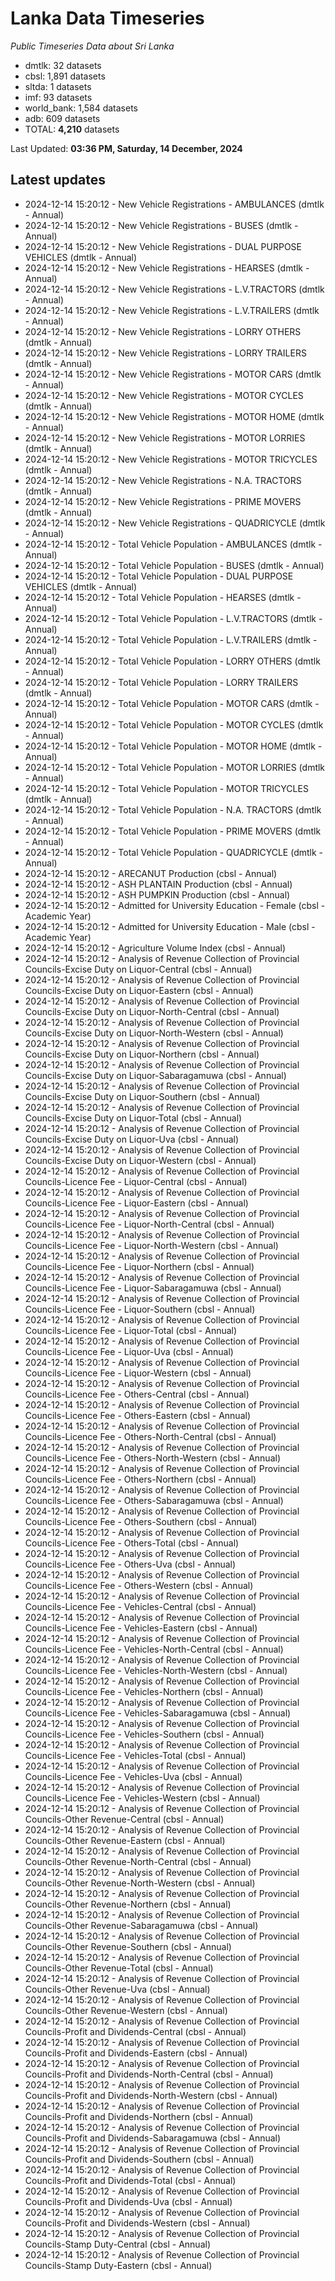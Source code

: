 # Lanka Data Timeseries
*Public Timeseries Data about Sri Lanka*

* dmtlk: 32 datasets
* cbsl: 1,891 datasets
* sltda: 1 datasets
* imf: 93 datasets
* world_bank: 1,584 datasets
* adb: 609 datasets
* TOTAL: **4,210** datasets

Last Updated: **03:36 PM, Saturday, 14 December, 2024**

## Latest updates

* 2024-12-14 15:20:12 - New Vehicle Registrations - AMBULANCES (dmtlk - Annual)
* 2024-12-14 15:20:12 - New Vehicle Registrations - BUSES (dmtlk - Annual)
* 2024-12-14 15:20:12 - New Vehicle Registrations - DUAL PURPOSE VEHICLES (dmtlk - Annual)
* 2024-12-14 15:20:12 - New Vehicle Registrations - HEARSES (dmtlk - Annual)
* 2024-12-14 15:20:12 - New Vehicle Registrations - L.V.TRACTORS (dmtlk - Annual)
* 2024-12-14 15:20:12 - New Vehicle Registrations - L.V.TRAILERS (dmtlk - Annual)
* 2024-12-14 15:20:12 - New Vehicle Registrations - LORRY OTHERS (dmtlk - Annual)
* 2024-12-14 15:20:12 - New Vehicle Registrations - LORRY TRAILERS (dmtlk - Annual)
* 2024-12-14 15:20:12 - New Vehicle Registrations - MOTOR CARS (dmtlk - Annual)
* 2024-12-14 15:20:12 - New Vehicle Registrations - MOTOR CYCLES (dmtlk - Annual)
* 2024-12-14 15:20:12 - New Vehicle Registrations - MOTOR HOME (dmtlk - Annual)
* 2024-12-14 15:20:12 - New Vehicle Registrations - MOTOR LORRIES (dmtlk - Annual)
* 2024-12-14 15:20:12 - New Vehicle Registrations - MOTOR TRICYCLES (dmtlk - Annual)
* 2024-12-14 15:20:12 - New Vehicle Registrations - N.A. TRACTORS (dmtlk - Annual)
* 2024-12-14 15:20:12 - New Vehicle Registrations - PRIME MOVERS (dmtlk - Annual)
* 2024-12-14 15:20:12 - New Vehicle Registrations - QUADRICYCLE (dmtlk - Annual)
* 2024-12-14 15:20:12 - Total Vehicle Population - AMBULANCES (dmtlk - Annual)
* 2024-12-14 15:20:12 - Total Vehicle Population - BUSES (dmtlk - Annual)
* 2024-12-14 15:20:12 - Total Vehicle Population - DUAL PURPOSE VEHICLES (dmtlk - Annual)
* 2024-12-14 15:20:12 - Total Vehicle Population - HEARSES (dmtlk - Annual)
* 2024-12-14 15:20:12 - Total Vehicle Population - L.V.TRACTORS (dmtlk - Annual)
* 2024-12-14 15:20:12 - Total Vehicle Population - L.V.TRAILERS (dmtlk - Annual)
* 2024-12-14 15:20:12 - Total Vehicle Population - LORRY OTHERS (dmtlk - Annual)
* 2024-12-14 15:20:12 - Total Vehicle Population - LORRY TRAILERS (dmtlk - Annual)
* 2024-12-14 15:20:12 - Total Vehicle Population - MOTOR CARS (dmtlk - Annual)
* 2024-12-14 15:20:12 - Total Vehicle Population - MOTOR CYCLES (dmtlk - Annual)
* 2024-12-14 15:20:12 - Total Vehicle Population - MOTOR HOME (dmtlk - Annual)
* 2024-12-14 15:20:12 - Total Vehicle Population - MOTOR LORRIES (dmtlk - Annual)
* 2024-12-14 15:20:12 - Total Vehicle Population - MOTOR TRICYCLES (dmtlk - Annual)
* 2024-12-14 15:20:12 - Total Vehicle Population - N.A. TRACTORS (dmtlk - Annual)
* 2024-12-14 15:20:12 - Total Vehicle Population - PRIME MOVERS (dmtlk - Annual)
* 2024-12-14 15:20:12 - Total Vehicle Population - QUADRICYCLE (dmtlk - Annual)
* 2024-12-14 15:20:12 - ARECANUT Production (cbsl - Annual)
* 2024-12-14 15:20:12 - ASH PLANTAIN Production (cbsl - Annual)
* 2024-12-14 15:20:12 - ASH PUMPKIN Production (cbsl - Annual)
* 2024-12-14 15:20:12 - Admitted for University Education - Female (cbsl - Academic Year)
* 2024-12-14 15:20:12 - Admitted for University Education - Male (cbsl - Academic Year)
* 2024-12-14 15:20:12 - Agriculture Volume Index (cbsl - Annual)
* 2024-12-14 15:20:12 - Analysis of Revenue Collection of Provincial Councils-Excise Duty on Liquor-Central (cbsl - Annual)
* 2024-12-14 15:20:12 - Analysis of Revenue Collection of Provincial Councils-Excise Duty on Liquor-Eastern (cbsl - Annual)
* 2024-12-14 15:20:12 - Analysis of Revenue Collection of Provincial Councils-Excise Duty on Liquor-North-Central (cbsl - Annual)
* 2024-12-14 15:20:12 - Analysis of Revenue Collection of Provincial Councils-Excise Duty on Liquor-North-Western (cbsl - Annual)
* 2024-12-14 15:20:12 - Analysis of Revenue Collection of Provincial Councils-Excise Duty on Liquor-Northern (cbsl - Annual)
* 2024-12-14 15:20:12 - Analysis of Revenue Collection of Provincial Councils-Excise Duty on Liquor-Sabaragamuwa (cbsl - Annual)
* 2024-12-14 15:20:12 - Analysis of Revenue Collection of Provincial Councils-Excise Duty on Liquor-Southern (cbsl - Annual)
* 2024-12-14 15:20:12 - Analysis of Revenue Collection of Provincial Councils-Excise Duty on Liquor-Total (cbsl - Annual)
* 2024-12-14 15:20:12 - Analysis of Revenue Collection of Provincial Councils-Excise Duty on Liquor-Uva (cbsl - Annual)
* 2024-12-14 15:20:12 - Analysis of Revenue Collection of Provincial Councils-Excise Duty on Liquor-Western (cbsl - Annual)
* 2024-12-14 15:20:12 - Analysis of Revenue Collection of Provincial Councils-Licence Fee - Liquor-Central (cbsl - Annual)
* 2024-12-14 15:20:12 - Analysis of Revenue Collection of Provincial Councils-Licence Fee - Liquor-Eastern (cbsl - Annual)
* 2024-12-14 15:20:12 - Analysis of Revenue Collection of Provincial Councils-Licence Fee - Liquor-North-Central (cbsl - Annual)
* 2024-12-14 15:20:12 - Analysis of Revenue Collection of Provincial Councils-Licence Fee - Liquor-North-Western (cbsl - Annual)
* 2024-12-14 15:20:12 - Analysis of Revenue Collection of Provincial Councils-Licence Fee - Liquor-Northern (cbsl - Annual)
* 2024-12-14 15:20:12 - Analysis of Revenue Collection of Provincial Councils-Licence Fee - Liquor-Sabaragamuwa (cbsl - Annual)
* 2024-12-14 15:20:12 - Analysis of Revenue Collection of Provincial Councils-Licence Fee - Liquor-Southern (cbsl - Annual)
* 2024-12-14 15:20:12 - Analysis of Revenue Collection of Provincial Councils-Licence Fee - Liquor-Total (cbsl - Annual)
* 2024-12-14 15:20:12 - Analysis of Revenue Collection of Provincial Councils-Licence Fee - Liquor-Uva (cbsl - Annual)
* 2024-12-14 15:20:12 - Analysis of Revenue Collection of Provincial Councils-Licence Fee - Liquor-Western (cbsl - Annual)
* 2024-12-14 15:20:12 - Analysis of Revenue Collection of Provincial Councils-Licence Fee - Others-Central (cbsl - Annual)
* 2024-12-14 15:20:12 - Analysis of Revenue Collection of Provincial Councils-Licence Fee - Others-Eastern (cbsl - Annual)
* 2024-12-14 15:20:12 - Analysis of Revenue Collection of Provincial Councils-Licence Fee - Others-North-Central (cbsl - Annual)
* 2024-12-14 15:20:12 - Analysis of Revenue Collection of Provincial Councils-Licence Fee - Others-North-Western (cbsl - Annual)
* 2024-12-14 15:20:12 - Analysis of Revenue Collection of Provincial Councils-Licence Fee - Others-Northern (cbsl - Annual)
* 2024-12-14 15:20:12 - Analysis of Revenue Collection of Provincial Councils-Licence Fee - Others-Sabaragamuwa (cbsl - Annual)
* 2024-12-14 15:20:12 - Analysis of Revenue Collection of Provincial Councils-Licence Fee - Others-Southern (cbsl - Annual)
* 2024-12-14 15:20:12 - Analysis of Revenue Collection of Provincial Councils-Licence Fee - Others-Total (cbsl - Annual)
* 2024-12-14 15:20:12 - Analysis of Revenue Collection of Provincial Councils-Licence Fee - Others-Uva (cbsl - Annual)
* 2024-12-14 15:20:12 - Analysis of Revenue Collection of Provincial Councils-Licence Fee - Others-Western (cbsl - Annual)
* 2024-12-14 15:20:12 - Analysis of Revenue Collection of Provincial Councils-Licence Fee - Vehicles-Central (cbsl - Annual)
* 2024-12-14 15:20:12 - Analysis of Revenue Collection of Provincial Councils-Licence Fee - Vehicles-Eastern (cbsl - Annual)
* 2024-12-14 15:20:12 - Analysis of Revenue Collection of Provincial Councils-Licence Fee - Vehicles-North-Central (cbsl - Annual)
* 2024-12-14 15:20:12 - Analysis of Revenue Collection of Provincial Councils-Licence Fee - Vehicles-North-Western (cbsl - Annual)
* 2024-12-14 15:20:12 - Analysis of Revenue Collection of Provincial Councils-Licence Fee - Vehicles-Northern (cbsl - Annual)
* 2024-12-14 15:20:12 - Analysis of Revenue Collection of Provincial Councils-Licence Fee - Vehicles-Sabaragamuwa (cbsl - Annual)
* 2024-12-14 15:20:12 - Analysis of Revenue Collection of Provincial Councils-Licence Fee - Vehicles-Southern (cbsl - Annual)
* 2024-12-14 15:20:12 - Analysis of Revenue Collection of Provincial Councils-Licence Fee - Vehicles-Total (cbsl - Annual)
* 2024-12-14 15:20:12 - Analysis of Revenue Collection of Provincial Councils-Licence Fee - Vehicles-Uva (cbsl - Annual)
* 2024-12-14 15:20:12 - Analysis of Revenue Collection of Provincial Councils-Licence Fee - Vehicles-Western (cbsl - Annual)
* 2024-12-14 15:20:12 - Analysis of Revenue Collection of Provincial Councils-Other Revenue-Central (cbsl - Annual)
* 2024-12-14 15:20:12 - Analysis of Revenue Collection of Provincial Councils-Other Revenue-Eastern (cbsl - Annual)
* 2024-12-14 15:20:12 - Analysis of Revenue Collection of Provincial Councils-Other Revenue-North-Central (cbsl - Annual)
* 2024-12-14 15:20:12 - Analysis of Revenue Collection of Provincial Councils-Other Revenue-North-Western (cbsl - Annual)
* 2024-12-14 15:20:12 - Analysis of Revenue Collection of Provincial Councils-Other Revenue-Northern (cbsl - Annual)
* 2024-12-14 15:20:12 - Analysis of Revenue Collection of Provincial Councils-Other Revenue-Sabaragamuwa (cbsl - Annual)
* 2024-12-14 15:20:12 - Analysis of Revenue Collection of Provincial Councils-Other Revenue-Southern (cbsl - Annual)
* 2024-12-14 15:20:12 - Analysis of Revenue Collection of Provincial Councils-Other Revenue-Total (cbsl - Annual)
* 2024-12-14 15:20:12 - Analysis of Revenue Collection of Provincial Councils-Other Revenue-Uva (cbsl - Annual)
* 2024-12-14 15:20:12 - Analysis of Revenue Collection of Provincial Councils-Other Revenue-Western (cbsl - Annual)
* 2024-12-14 15:20:12 - Analysis of Revenue Collection of Provincial Councils-Profit and Dividends-Central (cbsl - Annual)
* 2024-12-14 15:20:12 - Analysis of Revenue Collection of Provincial Councils-Profit and Dividends-Eastern (cbsl - Annual)
* 2024-12-14 15:20:12 - Analysis of Revenue Collection of Provincial Councils-Profit and Dividends-North-Central (cbsl - Annual)
* 2024-12-14 15:20:12 - Analysis of Revenue Collection of Provincial Councils-Profit and Dividends-North-Western (cbsl - Annual)
* 2024-12-14 15:20:12 - Analysis of Revenue Collection of Provincial Councils-Profit and Dividends-Northern (cbsl - Annual)
* 2024-12-14 15:20:12 - Analysis of Revenue Collection of Provincial Councils-Profit and Dividends-Sabaragamuwa (cbsl - Annual)
* 2024-12-14 15:20:12 - Analysis of Revenue Collection of Provincial Councils-Profit and Dividends-Southern (cbsl - Annual)
* 2024-12-14 15:20:12 - Analysis of Revenue Collection of Provincial Councils-Profit and Dividends-Total (cbsl - Annual)
* 2024-12-14 15:20:12 - Analysis of Revenue Collection of Provincial Councils-Profit and Dividends-Uva (cbsl - Annual)
* 2024-12-14 15:20:12 - Analysis of Revenue Collection of Provincial Councils-Profit and Dividends-Western (cbsl - Annual)
* 2024-12-14 15:20:12 - Analysis of Revenue Collection of Provincial Councils-Stamp Duty-Central (cbsl - Annual)
* 2024-12-14 15:20:12 - Analysis of Revenue Collection of Provincial Councils-Stamp Duty-Eastern (cbsl - Annual)